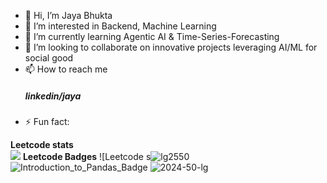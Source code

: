 - 👋 Hi, I’m Jaya Bhukta
- 👀 I’m interested in Backend, Machine Learning 
- 🌱 I’m currently learning Agentic AI & Time-Series-Forecasting
- 💞️ I’m looking to collaborate on innovative projects leveraging AI/ML for social good
- 📫 How to reach me <h5> linkedin/jaya <a href="https://www.linkedin.com/in/bhuktajaya2005/"> </a> </h5>
- ⚡ Fun fact: 

<!---
bhukubabu/bhukubabu is a ✨ special ✨ repository because its `README.md` (this file) appears on your GitHub profile.
You can click the Preview link to take a look at your changes.
--->
**Leetcode stats**  
![](https://github.com/user-attachments/assets/3a81bb39-3fa5-4a73-885e-3ef43ad6272e)
**Leetcode Badges**
![Leetcode s![lg2550](https://github.com/user-attachments/assets/51b25151-afb6-4b77-b1e0-7f48d157922c)
![Introduction_to_Pandas_Badge](https://github.com/user-attachments/assets/cae79d3f-8874-4965-820a-b089248f8a59)
![2024-50-lg](https://github.com/user-attachments/assets/1edaefaf-56e6-4cab-983f-bf996a0f1e9f)


